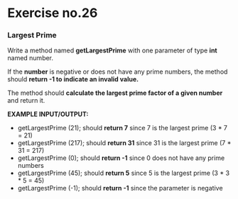 # Exercise no.26
### Largest Prime

Write a method named **getLargestPrime** with one parameter of type **int** named number. 

If the **number** is negative or does not have any prime numbers, the method should **return -1 to indicate an invalid value.**

The method should **calculate the largest prime factor of a given number** and return it. 

**EXAMPLE INPUT/OUTPUT:**
- getLargestPrime (21); should **return 7** since 7 is the largest prime (3 * 7 = 21)
- getLargestPrime (217); should **return 31** since 31 is the largest prime (7 * 31 = 217)
- getLargestPrime (0); should **return -1** since 0 does not have any prime numbers
- getLargestPrime (45); should **return 5** since 5 is the largest prime (3 * 3 * 5 = 45)
- getLargestPrime (-1); should **return -1** since the parameter is negative
